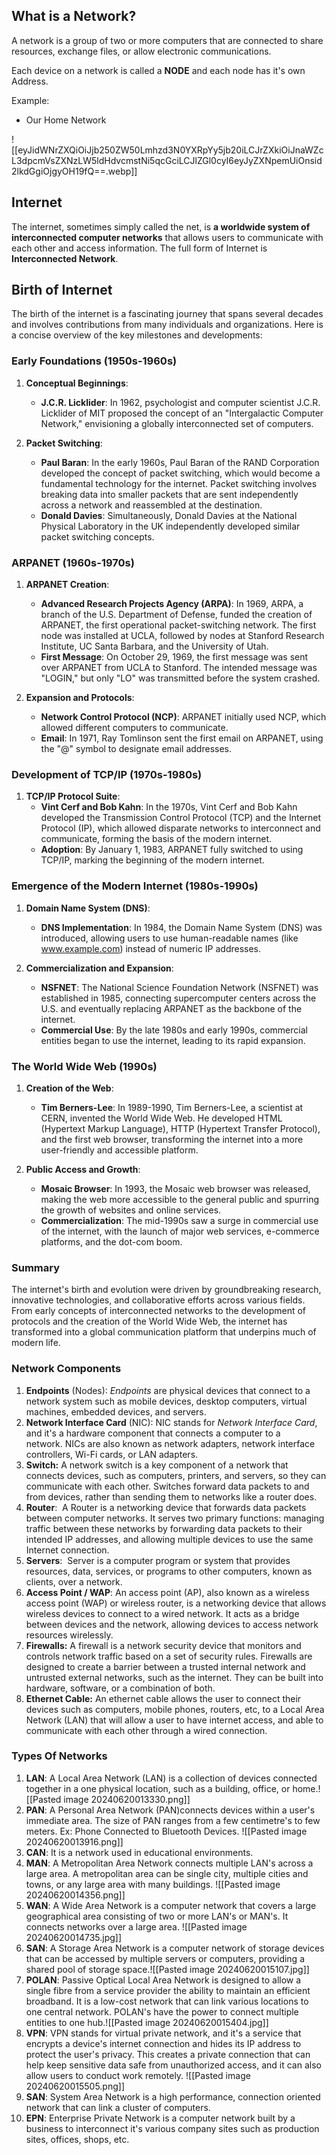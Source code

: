 
## What is a Network?
A network is a group of two or more computers that are connected to share resources, exchange files, or allow electronic communications. 

Each device on a network is called a **NODE** and each node has it's own Address.

Example:

- Our Home Network

![[eyJidWNrZXQiOiJjb250ZW50Lmhzd3N0YXRpYy5jb20iLCJrZXkiOiJnaWZcL3dpcmVsZXNzLW5ldHdvcmstNi5qcGciLCJlZGl0cyI6eyJyZXNpemUiOnsid2lkdGgiOjgyOH19fQ==.webp]]

## Internet

The internet, sometimes simply called the net, is **a worldwide system of interconnected computer networks** that allows users to communicate with each other and access information. The full form of Internet is **Interconnected Network**.

## Birth of Internet

The birth of the internet is a fascinating journey that spans several decades and involves contributions from many individuals and organizations. Here is a concise overview of the key milestones and developments:

### Early Foundations (1950s-1960s)

1. **Conceptual Beginnings**:
   - **J.C.R. Licklider**: In 1962, psychologist and computer scientist J.C.R. Licklider of MIT proposed the concept of an "Intergalactic Computer Network," envisioning a globally interconnected set of computers.
   
2. **Packet Switching**:
   - **Paul Baran**: In the early 1960s, Paul Baran of the RAND Corporation developed the concept of packet switching, which would become a fundamental technology for the internet. Packet switching involves breaking data into smaller packets that are sent independently across a network and reassembled at the destination.
   - **Donald Davies**: Simultaneously, Donald Davies at the National Physical Laboratory in the UK independently developed similar packet switching concepts.

### ARPANET (1960s-1970s)

1. **ARPANET Creation**:
   - **Advanced Research Projects Agency (ARPA)**: In 1969, ARPA, a branch of the U.S. Department of Defense, funded the creation of ARPANET, the first operational packet-switching network. The first node was installed at UCLA, followed by nodes at Stanford Research Institute, UC Santa Barbara, and the University of Utah.
   - **First Message**: On October 29, 1969, the first message was sent over ARPANET from UCLA to Stanford. The intended message was "LOGIN," but only "LO" was transmitted before the system crashed.

2. **Expansion and Protocols**:
   - **Network Control Protocol (NCP)**: ARPANET initially used NCP, which allowed different computers to communicate.
   - **Email**: In 1971, Ray Tomlinson sent the first email on ARPANET, using the "@" symbol to designate email addresses.

### Development of TCP/IP (1970s-1980s)

1. **TCP/IP Protocol Suite**:
   - **Vint Cerf and Bob Kahn**: In the 1970s, Vint Cerf and Bob Kahn developed the Transmission Control Protocol (TCP) and the Internet Protocol (IP), which allowed disparate networks to interconnect and communicate, forming the basis of the modern internet.
   - **Adoption**: By January 1, 1983, ARPANET fully switched to using TCP/IP, marking the beginning of the modern internet.

### Emergence of the Modern Internet (1980s-1990s)

1. **Domain Name System (DNS)**:
   - **DNS Implementation**: In 1984, the Domain Name System (DNS) was introduced, allowing users to use human-readable names (like www.example.com) instead of numeric IP addresses.

2. **Commercialization and Expansion**:
   - **NSFNET**: The National Science Foundation Network (NSFNET) was established in 1985, connecting supercomputer centers across the U.S. and eventually replacing ARPANET as the backbone of the internet.
   - **Commercial Use**: By the late 1980s and early 1990s, commercial entities began to use the internet, leading to its rapid expansion.

### The World Wide Web (1990s)

1. **Creation of the Web**:
   - **Tim Berners-Lee**: In 1989-1990, Tim Berners-Lee, a scientist at CERN, invented the World Wide Web. He developed HTML (Hypertext Markup Language), HTTP (Hypertext Transfer Protocol), and the first web browser, transforming the internet into a more user-friendly and accessible platform.

2. **Public Access and Growth**:
   - **Mosaic Browser**: In 1993, the Mosaic web browser was released, making the web more accessible to the general public and spurring the growth of websites and online services.
   - **Commercialization**: The mid-1990s saw a surge in commercial use of the internet, with the launch of major web services, e-commerce platforms, and the dot-com boom.

### Summary

The internet's birth and evolution were driven by groundbreaking research, innovative technologies, and collaborative efforts across various fields. From early concepts of interconnected networks to the development of protocols and the creation of the World Wide Web, the internet has transformed into a global communication platform that underpins much of modern life.
### Network Components

1. **Endpoints** (Nodes): _Endpoints_ are physical devices that connect to a network system such as mobile devices, desktop computers, virtual machines, embedded devices, and servers.
2. **Network Interface Card** (NIC): NIC stands for *Network Interface Card*, and it's a hardware component that connects a computer to a network. NICs are also known as network adapters, network interface controllers, Wi-Fi cards, or LAN adapters.
3. **Switch:** A network switch is a key component of a network that connects devices, such as computers, printers, and servers, so they can communicate with each other. Switches forward data packets to and from devices, rather than sending them to networks like a router does.
4. **Router**:  A Router is a networking device that forwards data packets between computer networks. It serves two primary functions: managing traffic between these networks by forwarding data packets to their intended IP addresses, and allowing multiple devices to use the same Internet connection.
5. **Servers**:  Server is a computer program or system that provides resources, data, services, or programs to other computers, known as clients, over a network. 
6. **Access Point / WAP**: An access point (AP), also known as a wireless access point (WAP) or wireless router, is a networking device that allows wireless devices to connect to a wired network. It acts as a bridge between devices and the network, allowing devices to access network resources wirelessly.
7. **Firewalls:** A firewall is a network security device that monitors and controls network traffic based on a set of security rules. Firewalls are designed to create a barrier between a trusted internal network and untrusted external networks, such as the internet. They can be built into hardware, software, or a combination of both.
8. **Ethernet Cable:** An ethernet cable allows the user to connect their devices such as computers, mobile phones, routers, etc, to a Local Area Network (LAN) that will allow a user to have internet access, and able to communicate with each other through a wired connection.

### Types Of Networks

1.  **LAN**: A Local Area Network (LAN) is a collection of devices connected together in a one physical location, such as a building, office, or home.![[Pasted image 20240620013330.png]]
2. **PAN**: A Personal Area Network (PAN)connects devices within a user's immediate area. The size of PAN ranges from a few centimetre's to few meters. Ex: Phone Connected to Bluetooth Devices. ![[Pasted image 20240620013916.png]]
3. **CAN**: It is a network used in educational environments.
4. **MAN**: A Metropolitan Area Network connects multiple LAN's across  a large area. A metropolitan area can be single city, multiple cities and towns, or any large area with many buildings.
    ![[Pasted image 20240620014356.png]]
5. **WAN**: A Wide Area Network is a computer network that covers a large geographical area consisting of two or more LAN's or MAN's. It connects networks over a large area.  ![[Pasted image 20240620014735.jpg]]
6. **SAN**:  A Storage Area Network is a computer network of storage devices that can be accessed by multiple servers or computers, providing a shared pool of storage space.![[Pasted image 20240620015107.jpg]]
7. **POLAN**: Passive Optical Local Area Network is designed to allow a single fibre from a service provider the ability to maintain an efficient broadband. It is a low-cost network that can link various locations to one central network. POLAN's have the power to connect multiple entities to one hub.![[Pasted image 20240620015404.jpg]]
8. **VPN**: VPN stands for virtual private network, and it's a service that encrypts a device's internet connection and hides its IP address to protect the user's privacy. This creates a private connection that can help keep sensitive data safe from unauthorized access, and it can also allow users to conduct work remotely. ![[Pasted image 20240620015505.png]]
9. **SAN**: System Area Network  is a high performance, connection oriented network that can link a cluster of computers.
10. **EPN**: Enterprise Private Network is a computer network built by a business to interconnect it's various company sites such as production sites, offices, shops, etc.